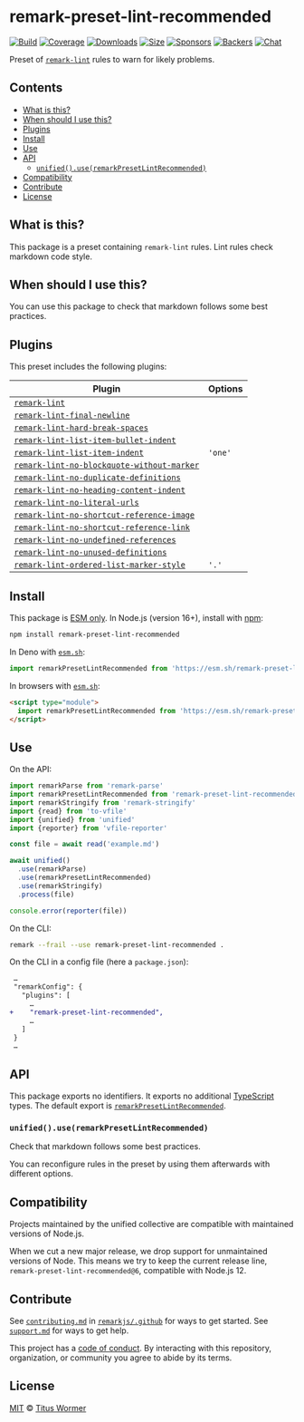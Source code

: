 <!--This file is generated-->

# remark-preset-lint-recommended

[![Build][badge-build-image]][badge-build-url]
[![Coverage][badge-coverage-image]][badge-coverage-url]
[![Downloads][badge-downloads-image]][badge-downloads-url]
[![Size][badge-size-image]][badge-size-url]
[![Sponsors][badge-funding-sponsors-image]][badge-funding-url]
[![Backers][badge-funding-backers-image]][badge-funding-url]
[![Chat][badge-chat-image]][badge-chat-url]

Preset of [`remark-lint`][github-remark-lint] rules to warn for likely problems.

## Contents

* [What is this?](#what-is-this)
* [When should I use this?](#when-should-i-use-this)
* [Plugins](#plugins)
* [Install](#install)
* [Use](#use)
* [API](#api)
  * [`unified().use(remarkPresetLintRecommended)`](#unifieduseremarkpresetlintrecommended)
* [Compatibility](#compatibility)
* [Contribute](#contribute)
* [License](#license)

## What is this?

This package is a preset containing `remark-lint` rules.
Lint rules check markdown code style.

## When should I use this?

You can use this package to check that markdown follows some best practices.

## Plugins

This preset includes the following plugins:

| Plugin | Options |
| - | - |
| [`remark-lint`](https://github.com/remarkjs/remark-lint/tree/main/packages/remark-lint) | |
| [`remark-lint-final-newline`](https://github.com/remarkjs/remark-lint/tree/main/packages/remark-lint-final-newline) | |
| [`remark-lint-hard-break-spaces`](https://github.com/remarkjs/remark-lint/tree/main/packages/remark-lint-hard-break-spaces) | |
| [`remark-lint-list-item-bullet-indent`](https://github.com/remarkjs/remark-lint/tree/main/packages/remark-lint-list-item-bullet-indent) | |
| [`remark-lint-list-item-indent`](https://github.com/remarkjs/remark-lint/tree/main/packages/remark-lint-list-item-indent) | `'one'` |
| [`remark-lint-no-blockquote-without-marker`](https://github.com/remarkjs/remark-lint/tree/main/packages/remark-lint-no-blockquote-without-marker) | |
| [`remark-lint-no-duplicate-definitions`](https://github.com/remarkjs/remark-lint/tree/main/packages/remark-lint-no-duplicate-definitions) | |
| [`remark-lint-no-heading-content-indent`](https://github.com/remarkjs/remark-lint/tree/main/packages/remark-lint-no-heading-content-indent) | |
| [`remark-lint-no-literal-urls`](https://github.com/remarkjs/remark-lint/tree/main/packages/remark-lint-no-literal-urls) | |
| [`remark-lint-no-shortcut-reference-image`](https://github.com/remarkjs/remark-lint/tree/main/packages/remark-lint-no-shortcut-reference-image) | |
| [`remark-lint-no-shortcut-reference-link`](https://github.com/remarkjs/remark-lint/tree/main/packages/remark-lint-no-shortcut-reference-link) | |
| [`remark-lint-no-undefined-references`](https://github.com/remarkjs/remark-lint/tree/main/packages/remark-lint-no-undefined-references) | |
| [`remark-lint-no-unused-definitions`](https://github.com/remarkjs/remark-lint/tree/main/packages/remark-lint-no-unused-definitions) | |
| [`remark-lint-ordered-list-marker-style`](https://github.com/remarkjs/remark-lint/tree/main/packages/remark-lint-ordered-list-marker-style) | `'.'` |

## Install

This package is [ESM only][github-gist-esm].
In Node.js (version 16+),
install with [npm][npm-install]:

```sh
npm install remark-preset-lint-recommended
```

In Deno with [`esm.sh`][esm-sh]:

```js
import remarkPresetLintRecommended from 'https://esm.sh/remark-preset-lint-recommended@6'
```

In browsers with [`esm.sh`][esm-sh]:

```html
<script type="module">
  import remarkPresetLintRecommended from 'https://esm.sh/remark-preset-lint-recommended@6?bundle'
</script>
```

## Use

On the API:

```js
import remarkParse from 'remark-parse'
import remarkPresetLintRecommended from 'remark-preset-lint-recommended'
import remarkStringify from 'remark-stringify'
import {read} from 'to-vfile'
import {unified} from 'unified'
import {reporter} from 'vfile-reporter'

const file = await read('example.md')

await unified()
  .use(remarkParse)
  .use(remarkPresetLintRecommended)
  .use(remarkStringify)
  .process(file)

console.error(reporter(file))
```

On the CLI:

```sh
remark --frail --use remark-preset-lint-recommended .
```

On the CLI in a config file (here a `package.json`):

```diff
 …
 "remarkConfig": {
   "plugins": [
     …
+    "remark-preset-lint-recommended",
     …
   ]
 }
 …
```

## API

This package exports no identifiers.
It exports no additional [TypeScript][typescript] types.
The default export is
[`remarkPresetLintRecommended`][api-remark-preset-lint-recommended].

### `unified().use(remarkPresetLintRecommended)`

Check that markdown follows some best practices.

You can reconfigure rules in the preset by using them afterwards with different
options.

## Compatibility

Projects maintained by the unified collective are compatible with maintained
versions of Node.js.

When we cut a new major release, we drop support for unmaintained versions of
Node.
This means we try to keep the current release line,
`remark-preset-lint-recommended@6`,
compatible with Node.js 12.

## Contribute

See [`contributing.md`][github-dotfiles-contributing] in [`remarkjs/.github`][github-dotfiles-health] for ways
to get started.
See [`support.md`][github-dotfiles-support] for ways to get help.

This project has a [code of conduct][github-dotfiles-coc].
By interacting with this repository, organization, or community you agree to
abide by its terms.

## License

[MIT][file-license] © [Titus Wormer][author]

[api-remark-preset-lint-recommended]: #unifieduseremarkpresetlintrecommended

[author]: https://wooorm.com

[badge-build-image]: https://github.com/remarkjs/remark-lint/workflows/main/badge.svg

[badge-build-url]: https://github.com/remarkjs/remark-lint/actions

[badge-chat-image]: https://img.shields.io/badge/chat-discussions-success.svg

[badge-chat-url]: https://github.com/remarkjs/remark/discussions

[badge-coverage-image]: https://img.shields.io/codecov/c/github/remarkjs/remark-lint.svg

[badge-coverage-url]: https://codecov.io/github/remarkjs/remark-lint

[badge-downloads-image]: https://img.shields.io/npm/dm/remark-preset-lint-recommended.svg

[badge-downloads-url]: https://www.npmjs.com/package/remark-preset-lint-recommended

[badge-funding-backers-image]: https://opencollective.com/unified/backers/badge.svg

[badge-funding-sponsors-image]: https://opencollective.com/unified/sponsors/badge.svg

[badge-funding-url]: https://opencollective.com/unified

[badge-size-image]: https://img.shields.io/bundlejs/size/remark-preset-lint-recommended

[badge-size-url]: https://bundlejs.com/?q=remark-preset-lint-recommended

[esm-sh]: https://esm.sh

[file-license]: https://github.com/remarkjs/remark-lint/blob/main/license

[github-dotfiles-coc]: https://github.com/remarkjs/.github/blob/main/code-of-conduct.md

[github-dotfiles-contributing]: https://github.com/remarkjs/.github/blob/main/contributing.md

[github-dotfiles-health]: https://github.com/remarkjs/.github

[github-dotfiles-support]: https://github.com/remarkjs/.github/blob/main/support.md

[github-gist-esm]: https://gist.github.com/sindresorhus/a39789f98801d908bbc7ff3ecc99d99c

[github-remark-lint]: https://github.com/remarkjs/remark-lint

[npm-install]: https://docs.npmjs.com/cli/install

[typescript]: https://www.typescriptlang.org
